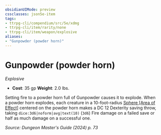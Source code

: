 ```yaml
---
obsidianUIMode: preview
cssclasses: json5e-item
tags:
- ttrpg-cli/compendium/src/5e/xdmg
- ttrpg-cli/item/rarity/none
- ttrpg-cli/item/weapon/explosive
aliases: 
- "Gunpowder (powder horn)"
---
```

# Gunpowder (powder horn)
*Explosive*  


- **Cost**: 35 gp
**Weight**: 2.0 lbs.

Setting fire to a powder horn full of Gunpowder causes it to explode. When a powder horn explodes, each creature in a 10-foot-radius [Sphere [Area of Effect]](3-Compendium/rules/variant-rules/sphere-area-of-effect-xphb.md) centered on the powder horn makes a DC 12 Dexterity saving throw, taking `dice:3d6|noform|avg|text(10)` (`3d6`) Fire damage on a failed save or half as much damage on a successful one.

*Source: Dungeon Master's Guide (2024) p. 73*